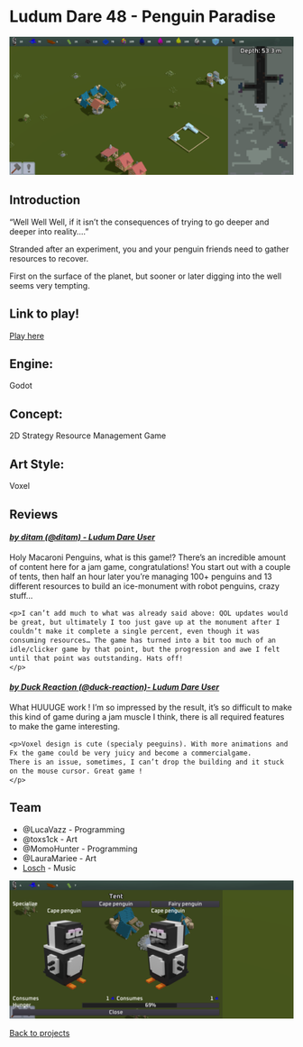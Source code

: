 # Ludum Dare 48 - Penguin Paradise

![PenguinParadiseBanner](penguinBanner.png)

## Introduction
“Well Well Well, if it isn’t the consequences of trying to go deeper and deeper into reality….”

Stranded after an experiment, you and your penguin friends need to gather resources to recover.

First on the surface of the planet, but sooner or later digging into the well seems very tempting.


## Link to play!
[Play here](https://green-game-17.gitlab.io/penguin-paradise-ld48-freeze)

## Engine:
Godot

## Concept:
2D Strategy Resource Management Game

## Art Style: 
Voxel 

## Reviews

#### <em>[by ditam (@ditam) - Ludum Dare User](https://ldjam.com/users/ditam/)</em>
<p>
	<p>Holy Macaroni Penguins, what is this game!? There’s an incredible amount of content here for a jam game, congratulations! You start out with a couple of tents, then half an hour later you’re managing 100+ penguins and 13 different resources to build an ice-monument with robot penguins, crazy stuff…
	</p>

	<p>I can’t add much to what was already said above: QOL updates would be great, but ultimately I too just gave up at the monument after I couldn’t make it complete a single percent, even though it was consuming resources… The game has turned into a bit too much of an idle/clicker game by that point, but the progression and awe I felt until that point was outstanding. Hats off!
	</p>
</p>


#### <em>[by Duck Reaction (@duck-reaction)- Ludum Dare User](https://ldjam.com/users/duck-reaction)</em>
<p>
	<p>What HUUUGE work ! I’m so impressed by the result, it’s so difficult to make this kind of game during a jam muscle I think, 		there is all required features to make the game interesting.</p>

	<p>Voxel design is cute (specialy peeguins). With more animations and Fx the game could be very juicy and become a commercialgame.
	There is an issue, sometimes, I can’t drop the building and it stuck on the mouse cursor. Great game !
	</p>
</p>


## Team
- @LucaVazz - Programming
- @toxs1ck - Art
- @MomoHunter - Programming
- @LauraMariee - Art
- [Losch](https://www.youtube.com/channel/UC8R6r7tm6vPO8pl5gFyLVHg) - Music

![PenguinParidise](penguinBanner2.png)

[Back to projects](projects.md)
